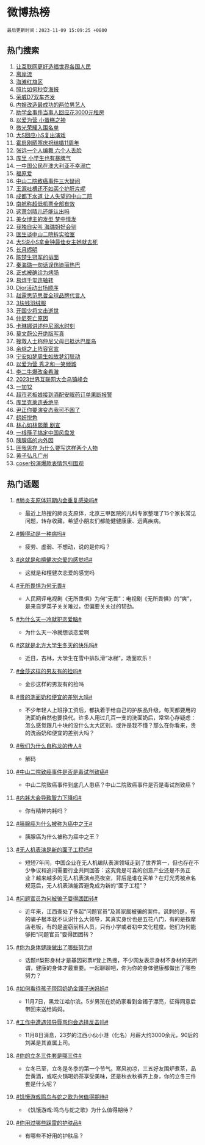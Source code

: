 # 微博热榜

`最后更新时间：2023-11-09 15:09:25 +0800`

## 热门搜索

1. [让互联网更好造福世界各国人民](https://m.weibo.cn/search?containerid=100103type%3D1%26t%3D10%26q%3D%23%E8%AE%A9%E4%BA%92%E8%81%94%E7%BD%91%E6%9B%B4%E5%A5%BD%E9%80%A0%E7%A6%8F%E4%B8%96%E7%95%8C%E5%90%84%E5%9B%BD%E4%BA%BA%E6%B0%91%23&stream_entry_id=51&isnewpage=1&extparam=seat%3D1%26q%3D%2523%25E8%25AE%25A9%25E4%25BA%2592%25E8%2581%2594%25E7%25BD%2591%25E6%259B%25B4%25E5%25A5%25BD%25E9%2580%25A0%25E7%25A6%258F%25E4%25B8%2596%25E7%2595%258C%25E5%2590%2584%25E5%259B%25BD%25E4%25BA%25BA%25E6%25B0%2591%2523%26filter_type%3Drealtimehot%26dgr%3D0%26cate%3D10103%26pos%3D0%26c_type%3D51%26stream_entry_id%3D51%26display_time%3D1699513764%26pre_seqid%3D1699513764121030019235)
1. [离岸流](https://m.weibo.cn/search?containerid=100103type%3D1%26t%3D10%26q%3D%E7%A6%BB%E5%B2%B8%E6%B5%81&stream_entry_id=31&isnewpage=1&extparam=seat%3D1%26pos%3D0%26flag%3D2%26dgr%3D0%26realpos%3D1%26stream_entry_id%3D31%26filter_type%3Drealtimehot%26q%3D%25E7%25A6%25BB%25E5%25B2%25B8%25E6%25B5%2581%26band_rank%3D1%26lcate%3D5001%26c_type%3D31%26cate%3D5001%26display_time%3D1699513764%26pre_seqid%3D1699513764121030019235)
1. [海滩红旗区](https://m.weibo.cn/search?containerid=100103type%3D1%26t%3D10%26q%3D%E6%B5%B7%E6%BB%A9%E7%BA%A2%E6%97%97%E5%8C%BA&stream_entry_id=31&isnewpage=1&extparam=seat%3D1%26pos%3D1%26flag%3D0%26dgr%3D0%26realpos%3D2%26stream_entry_id%3D31%26filter_type%3Drealtimehot%26q%3D%25E6%25B5%25B7%25E6%25BB%25A9%25E7%25BA%25A2%25E6%2597%2597%25E5%258C%25BA%26band_rank%3D2%26lcate%3D5001%26c_type%3D31%26cate%3D5001%26display_time%3D1699513764%26pre_seqid%3D1699513764121030019235)
1. [照片如何秒变海报](https://m.weibo.cn/search?containerid=100103type%3D1%26t%3D10%26q%3D%23%E7%85%A7%E7%89%87%E5%A6%82%E4%BD%95%E7%A7%92%E5%8F%98%E6%B5%B7%E6%8A%A5%23&stream_entry_id=31&isnewpage=1&extparam=seat%3D1%26pos%3D2%26flag%3D1%26dgr%3D0%26realpos%3D3%26stream_entry_id%3D31%26filter_type%3Drealtimehot%26q%3D%2523%25E7%2585%25A7%25E7%2589%2587%25E5%25A6%2582%25E4%25BD%2595%25E7%25A7%2592%25E5%258F%2598%25E6%25B5%25B7%25E6%258A%25A5%2523%26band_rank%3D3%26lcate%3D5001%26c_type%3D31%26cate%3D5001%26display_time%3D1699513764%26pre_seqid%3D1699513764121030019235)
1. [荣威D7双车齐发](https://m.weibo.cn/search?containerid=100103type%3D1%26t%3D10%26q%3D%23%E8%8D%A3%E5%A8%81D7%E5%8F%8C%E8%BD%A6%E9%BD%90%E5%8F%91%23&stream_entry_id=31&isnewpage=1&extparam=seat%3D1%26pos%3D3%26dgr%3D0%26adid%3D210762%26is_ad_pos%3D1%26stream_entry_id%3D31%26topic_ad%3D1%26filter_type%3Drealtimehot%26q%3D%2523%25E8%258D%25A3%25E5%25A8%2581D7%25E5%258F%258C%25E8%25BD%25A6%25E9%25BD%2590%25E5%258F%2591%2523%26band_rank%3D4%26lcate%3D5001%26c_type%3D31%26cate%3D5001%26display_time%3D1699513764%26pre_seqid%3D1699513764121030019235)
1. [内娱改造最成功的两位男艺人](https://m.weibo.cn/search?containerid=100103type%3D1%26t%3D10%26q%3D%E5%86%85%E5%A8%B1%E6%94%B9%E9%80%A0%E6%9C%80%E6%88%90%E5%8A%9F%E7%9A%84%E4%B8%A4%E4%BD%8D%E7%94%B7%E8%89%BA%E4%BA%BA&stream_entry_id=31&isnewpage=1&extparam=seat%3D1%26pos%3D4%26flag%3D2%26dgr%3D0%26realpos%3D4%26stream_entry_id%3D31%26filter_type%3Drealtimehot%26q%3D%25E5%2586%2585%25E5%25A8%25B1%25E6%2594%25B9%25E9%2580%25A0%25E6%259C%2580%25E6%2588%2590%25E5%258A%259F%25E7%259A%2584%25E4%25B8%25A4%25E4%25BD%258D%25E7%2594%25B7%25E8%2589%25BA%25E4%25BA%25BA%26band_rank%3D4%26lcate%3D5001%26c_type%3D31%26cate%3D5001%26display_time%3D1699513764%26pre_seqid%3D1699513764121030019235)
1. [助学金事件当事人回应花3000元租房](https://m.weibo.cn/search?containerid=100103type%3D1%26t%3D10%26q%3D%23%E5%8A%A9%E5%AD%A6%E9%87%91%E4%BA%8B%E4%BB%B6%E5%BD%93%E4%BA%8B%E4%BA%BA%E5%9B%9E%E5%BA%94%E8%8A%B13000%E5%85%83%E7%A7%9F%E6%88%BF%23&stream_entry_id=31&isnewpage=1&extparam=seat%3D1%26pos%3D5%26flag%3D1%26dgr%3D0%26realpos%3D5%26stream_entry_id%3D31%26filter_type%3Drealtimehot%26q%3D%2523%25E5%258A%25A9%25E5%25AD%25A6%25E9%2587%2591%25E4%25BA%258B%25E4%25BB%25B6%25E5%25BD%2593%25E4%25BA%258B%25E4%25BA%25BA%25E5%259B%259E%25E5%25BA%2594%25E8%258A%25B13000%25E5%2585%2583%25E7%25A7%259F%25E6%2588%25BF%2523%26band_rank%3D5%26lcate%3D5001%26c_type%3D31%26cate%3D5001%26display_time%3D1699513764%26pre_seqid%3D1699513764121030019235)
1. [以爱为营 小蛋糕之神](https://m.weibo.cn/search?containerid=100103type%3D1%26t%3D10%26q%3D%E4%BB%A5%E7%88%B1%E4%B8%BA%E8%90%A5+%E5%B0%8F%E8%9B%8B%E7%B3%95%E4%B9%8B%E7%A5%9E&stream_entry_id=31&isnewpage=1&extparam=seat%3D1%26pos%3D6%26flag%3D1%26dgr%3D0%26realpos%3D6%26stream_entry_id%3D31%26filter_type%3Drealtimehot%26q%3D%25E4%25BB%25A5%25E7%2588%25B1%25E4%25B8%25BA%25E8%2590%25A5%2520%25E5%25B0%258F%25E8%259B%258B%25E7%25B3%2595%25E4%25B9%258B%25E7%25A5%259E%26band_rank%3D6%26lcate%3D5001%26c_type%3D31%26cate%3D5001%26display_time%3D1699513764%26pre_seqid%3D1699513764121030019235)
1. [微光荣耀入围名单](https://m.weibo.cn/search?containerid=100103type%3D1%26t%3D10%26q%3D%23%E5%BE%AE%E5%85%89%E8%8D%A3%E8%80%80%E5%85%A5%E5%9B%B4%E5%90%8D%E5%8D%95%23&stream_entry_id=31&isnewpage=1&extparam=seat%3D1%26pos%3D7%26dgr%3D0%26adid%3D210996%26is_ad_pos%3D1%26stream_entry_id%3D31%26filter_type%3Drealtimehot%26q%3D%2523%25E5%25BE%25AE%25E5%2585%2589%25E8%258D%25A3%25E8%2580%2580%25E5%2585%25A5%25E5%259B%25B4%25E5%2590%258D%25E5%258D%2595%2523%26band_rank%3D7%26lcate%3D5001%26c_type%3D31%26cate%3D5001%26display_time%3D1699513764%26pre_seqid%3D1699513764121030019235)
1. [大S回应小S复出演戏](https://m.weibo.cn/search?containerid=100103type%3D1%26t%3D10%26q%3D%23%E5%A4%A7S%E5%9B%9E%E5%BA%94%E5%B0%8FS%E5%A4%8D%E5%87%BA%E6%BC%94%E6%88%8F%23&stream_entry_id=31&isnewpage=1&extparam=seat%3D1%26pos%3D8%26flag%3D2%26dgr%3D0%26realpos%3D7%26stream_entry_id%3D31%26filter_type%3Drealtimehot%26q%3D%2523%25E5%25A4%25A7S%25E5%259B%259E%25E5%25BA%2594%25E5%25B0%258FS%25E5%25A4%258D%25E5%2587%25BA%25E6%25BC%2594%25E6%2588%258F%2523%26band_rank%3D7%26lcate%3D5001%26c_type%3D31%26cate%3D5001%26display_time%3D1699513764%26pre_seqid%3D1699513764121030019235)
1. [霍启刚晒照庆祝结婚11周年](https://m.weibo.cn/search?containerid=100103type%3D1%26t%3D10%26q%3D%E9%9C%8D%E5%90%AF%E5%88%9A%E6%99%92%E7%85%A7%E5%BA%86%E7%A5%9D%E7%BB%93%E5%A9%9A11%E5%91%A8%E5%B9%B4&stream_entry_id=31&isnewpage=1&extparam=seat%3D1%26pos%3D9%26flag%3D2%26dgr%3D0%26realpos%3D8%26stream_entry_id%3D31%26filter_type%3Drealtimehot%26q%3D%25E9%259C%258D%25E5%2590%25AF%25E5%2588%259A%25E6%2599%2592%25E7%2585%25A7%25E5%25BA%2586%25E7%25A5%259D%25E7%25BB%2593%25E5%25A9%259A11%25E5%2591%25A8%25E5%25B9%25B4%26band_rank%3D8%26lcate%3D5001%26c_type%3D31%26cate%3D5001%26display_time%3D1699513764%26pre_seqid%3D1699513764121030019235)
1. [张远一个人编舞 六个人丢脸](https://m.weibo.cn/search?containerid=100103type%3D1%26t%3D10%26q%3D%E5%BC%A0%E8%BF%9C%E4%B8%80%E4%B8%AA%E4%BA%BA%E7%BC%96%E8%88%9E+%E5%85%AD%E4%B8%AA%E4%BA%BA%E4%B8%A2%E8%84%B8&stream_entry_id=31&isnewpage=1&extparam=seat%3D1%26pos%3D10%26flag%3D1%26dgr%3D0%26realpos%3D9%26stream_entry_id%3D31%26filter_type%3Drealtimehot%26q%3D%25E5%25BC%25A0%25E8%25BF%259C%25E4%25B8%2580%25E4%25B8%25AA%25E4%25BA%25BA%25E7%25BC%2596%25E8%2588%259E%2520%25E5%2585%25AD%25E4%25B8%25AA%25E4%25BA%25BA%25E4%25B8%25A2%25E8%2584%25B8%26band_rank%3D9%26lcate%3D5001%26c_type%3D31%26cate%3D5001%26display_time%3D1699513764%26pre_seqid%3D1699513764121030019235)
1. [库里 小学生也有暴脾气](https://m.weibo.cn/search?containerid=100103type%3D1%26t%3D10%26q%3D%E5%BA%93%E9%87%8C+%E5%B0%8F%E5%AD%A6%E7%94%9F%E4%B9%9F%E6%9C%89%E6%9A%B4%E8%84%BE%E6%B0%94&stream_entry_id=31&isnewpage=1&extparam=seat%3D1%26pos%3D11%26flag%3D1%26dgr%3D0%26realpos%3D10%26stream_entry_id%3D31%26filter_type%3Drealtimehot%26q%3D%25E5%25BA%2593%25E9%2587%258C%2520%25E5%25B0%258F%25E5%25AD%25A6%25E7%2594%259F%25E4%25B9%259F%25E6%259C%2589%25E6%259A%25B4%25E8%2584%25BE%25E6%25B0%2594%26band_rank%3D10%26lcate%3D5001%26c_type%3D31%26cate%3D5001%26display_time%3D1699513764%26pre_seqid%3D1699513764121030019235)
1. [一中国公民在澳大利亚不幸溺亡](https://m.weibo.cn/search?containerid=100103type%3D1%26t%3D10%26q%3D%23%E4%B8%80%E4%B8%AD%E5%9B%BD%E5%85%AC%E6%B0%91%E5%9C%A8%E6%BE%B3%E5%A4%A7%E5%88%A9%E4%BA%9A%E4%B8%8D%E5%B9%B8%E6%BA%BA%E4%BA%A1%23&stream_entry_id=31&isnewpage=1&extparam=seat%3D1%26pos%3D12%26flag%3D1%26dgr%3D0%26realpos%3D11%26stream_entry_id%3D31%26filter_type%3Drealtimehot%26q%3D%2523%25E4%25B8%2580%25E4%25B8%25AD%25E5%259B%25BD%25E5%2585%25AC%25E6%25B0%2591%25E5%259C%25A8%25E6%25BE%25B3%25E5%25A4%25A7%25E5%2588%25A9%25E4%25BA%259A%25E4%25B8%258D%25E5%25B9%25B8%25E6%25BA%25BA%25E4%25BA%25A1%2523%26band_rank%3D11%26lcate%3D5001%26c_type%3D31%26cate%3D5001%26display_time%3D1699513764%26pre_seqid%3D1699513764121030019235)
1. [福原爱](https://m.weibo.cn/search?containerid=100103type%3D1%26t%3D10%26q%3D%E7%A6%8F%E5%8E%9F%E7%88%B1&stream_entry_id=31&isnewpage=1&extparam=seat%3D1%26pos%3D13%26flag%3D0%26dgr%3D0%26realpos%3D12%26stream_entry_id%3D31%26filter_type%3Drealtimehot%26q%3D%25E7%25A6%258F%25E5%258E%259F%25E7%2588%25B1%26band_rank%3D12%26lcate%3D5001%26c_type%3D31%26cate%3D5001%26display_time%3D1699513764%26pre_seqid%3D1699513764121030019235)
1. [中山二院致癌事件三大疑问](https://m.weibo.cn/search?containerid=100103type%3D1%26t%3D10%26q%3D%23%E4%B8%AD%E5%B1%B1%E4%BA%8C%E9%99%A2%E8%87%B4%E7%99%8C%E4%BA%8B%E4%BB%B6%E4%B8%89%E5%A4%A7%E7%96%91%E9%97%AE%23&stream_entry_id=31&isnewpage=1&extparam=seat%3D1%26pos%3D14%26flag%3D0%26dgr%3D0%26realpos%3D13%26stream_entry_id%3D31%26filter_type%3Drealtimehot%26q%3D%2523%25E4%25B8%25AD%25E5%25B1%25B1%25E4%25BA%258C%25E9%2599%25A2%25E8%2587%25B4%25E7%2599%258C%25E4%25BA%258B%25E4%25BB%25B6%25E4%25B8%2589%25E5%25A4%25A7%25E7%2596%2591%25E9%2597%25AE%2523%26band_rank%3D13%26lcate%3D5001%26c_type%3D31%26cate%3D5001%26display_time%3D1699513764%26pre_seqid%3D1699513764121030019235)
1. [王源吐槽还不如买个护肝片呢](https://m.weibo.cn/search?containerid=100103type%3D1%26t%3D10%26q%3D%23%E7%8E%8B%E6%BA%90%E5%90%90%E6%A7%BD%E8%BF%98%E4%B8%8D%E5%A6%82%E4%B9%B0%E4%B8%AA%E6%8A%A4%E8%82%9D%E7%89%87%E5%91%A2%23&stream_entry_id=31&isnewpage=1&extparam=seat%3D1%26pos%3D15%26flag%3D0%26dgr%3D0%26realpos%3D14%26stream_entry_id%3D31%26filter_type%3Drealtimehot%26q%3D%2523%25E7%258E%258B%25E6%25BA%2590%25E5%2590%2590%25E6%25A7%25BD%25E8%25BF%2598%25E4%25B8%258D%25E5%25A6%2582%25E4%25B9%25B0%25E4%25B8%25AA%25E6%258A%25A4%25E8%2582%259D%25E7%2589%2587%25E5%2591%25A2%2523%26band_rank%3D14%26lcate%3D5001%26c_type%3D31%26cate%3D5001%26display_time%3D1699513764%26pre_seqid%3D1699513764121030019235)
1. [成都下水道 让人失望的中山二院](https://m.weibo.cn/search?containerid=100103type%3D1%26t%3D10%26q%3D%E6%88%90%E9%83%BD%E4%B8%8B%E6%B0%B4%E9%81%93+%E8%AE%A9%E4%BA%BA%E5%A4%B1%E6%9C%9B%E7%9A%84%E4%B8%AD%E5%B1%B1%E4%BA%8C%E9%99%A2&stream_entry_id=31&isnewpage=1&extparam=seat%3D1%26pos%3D16%26flag%3D1%26dgr%3D0%26realpos%3D15%26stream_entry_id%3D31%26filter_type%3Drealtimehot%26q%3D%25E6%2588%2590%25E9%2583%25BD%25E4%25B8%258B%25E6%25B0%25B4%25E9%2581%2593%2520%25E8%25AE%25A9%25E4%25BA%25BA%25E5%25A4%25B1%25E6%259C%259B%25E7%259A%2584%25E4%25B8%25AD%25E5%25B1%25B1%25E4%25BA%258C%25E9%2599%25A2%26band_rank%3D15%26lcate%3D5001%26c_type%3D31%26cate%3D5001%26display_time%3D1699513764%26pre_seqid%3D1699513764121030019235)
1. [南航称超低机票全部有效](https://m.weibo.cn/search?containerid=100103type%3D1%26t%3D10%26q%3D%23%E5%8D%97%E8%88%AA%E7%A7%B0%E8%B6%85%E4%BD%8E%E6%9C%BA%E7%A5%A8%E5%85%A8%E9%83%A8%E6%9C%89%E6%95%88%23&stream_entry_id=31&isnewpage=1&extparam=seat%3D1%26pos%3D17%26flag%3D0%26dgr%3D0%26realpos%3D16%26stream_entry_id%3D31%26filter_type%3Drealtimehot%26q%3D%2523%25E5%258D%2597%25E8%2588%25AA%25E7%25A7%25B0%25E8%25B6%2585%25E4%25BD%258E%25E6%259C%25BA%25E7%25A5%25A8%25E5%2585%25A8%25E9%2583%25A8%25E6%259C%2589%25E6%2595%2588%2523%26band_rank%3D16%26lcate%3D5001%26c_type%3D31%26cate%3D5001%26display_time%3D1699513764%26pre_seqid%3D1699513764121030019235)
1. [这萧剑晴儿还能认出吗](https://m.weibo.cn/search?containerid=100103type%3D1%26t%3D10%26q%3D%E8%BF%99%E8%90%A7%E5%89%91%E6%99%B4%E5%84%BF%E8%BF%98%E8%83%BD%E8%AE%A4%E5%87%BA%E5%90%97&stream_entry_id=31&isnewpage=1&extparam=seat%3D1%26pos%3D18%26flag%3D2%26dgr%3D0%26realpos%3D17%26stream_entry_id%3D31%26filter_type%3Drealtimehot%26q%3D%25E8%25BF%2599%25E8%2590%25A7%25E5%2589%2591%25E6%2599%25B4%25E5%2584%25BF%25E8%25BF%2598%25E8%2583%25BD%25E8%25AE%25A4%25E5%2587%25BA%25E5%2590%2597%26band_rank%3D17%26lcate%3D5001%26c_type%3D31%26cate%3D5001%26display_time%3D1699513764%26pre_seqid%3D1699513764121030019235)
1. [美女博主的发型 梦中情发](https://m.weibo.cn/search?containerid=100103type%3D1%26t%3D10%26q%3D%E7%BE%8E%E5%A5%B3%E5%8D%9A%E4%B8%BB%E7%9A%84%E5%8F%91%E5%9E%8B+%E6%A2%A6%E4%B8%AD%E6%83%85%E5%8F%91&stream_entry_id=31&isnewpage=1&extparam=seat%3D1%26pos%3D19%26flag%3D1%26dgr%3D0%26realpos%3D18%26stream_entry_id%3D31%26filter_type%3Drealtimehot%26q%3D%25E7%25BE%258E%25E5%25A5%25B3%25E5%258D%259A%25E4%25B8%25BB%25E7%259A%2584%25E5%258F%2591%25E5%259E%258B%2520%25E6%25A2%25A6%25E4%25B8%25AD%25E6%2583%2585%25E5%258F%2591%26band_rank%3D18%26lcate%3D5001%26c_type%3D31%26cate%3D5001%26display_time%3D1699513764%26pre_seqid%3D1699513764121030019235)
1. [我独自尖叫 海璐姐好会驯](https://m.weibo.cn/search?containerid=100103type%3D1%26t%3D10%26q%3D%E6%88%91%E7%8B%AC%E8%87%AA%E5%B0%96%E5%8F%AB+%E6%B5%B7%E7%92%90%E5%A7%90%E5%A5%BD%E4%BC%9A%E9%A9%AF&stream_entry_id=31&isnewpage=1&extparam=seat%3D1%26pos%3D20%26flag%3D1%26dgr%3D0%26realpos%3D19%26stream_entry_id%3D31%26filter_type%3Drealtimehot%26q%3D%25E6%2588%2591%25E7%258B%25AC%25E8%2587%25AA%25E5%25B0%2596%25E5%258F%25AB%2520%25E6%25B5%25B7%25E7%2592%2590%25E5%25A7%2590%25E5%25A5%25BD%25E4%25BC%259A%25E9%25A9%25AF%26band_rank%3D19%26lcate%3D5001%26c_type%3D31%26cate%3D5001%26display_time%3D1699513764%26pre_seqid%3D1699513764121030019235)
1. [医生谈中山二院拆实验室](https://m.weibo.cn/search?containerid=100103type%3D1%26t%3D10%26q%3D%E5%8C%BB%E7%94%9F%E8%B0%88%E4%B8%AD%E5%B1%B1%E4%BA%8C%E9%99%A2%E6%8B%86%E5%AE%9E%E9%AA%8C%E5%AE%A4&stream_entry_id=31&isnewpage=1&extparam=seat%3D1%26pos%3D21%26flag%3D0%26dgr%3D0%26realpos%3D20%26stream_entry_id%3D31%26filter_type%3Drealtimehot%26q%3D%25E5%258C%25BB%25E7%2594%259F%25E8%25B0%2588%25E4%25B8%25AD%25E5%25B1%25B1%25E4%25BA%258C%25E9%2599%25A2%25E6%258B%2586%25E5%25AE%259E%25E9%25AA%258C%25E5%25AE%25A4%26band_rank%3D20%26lcate%3D5001%26c_type%3D31%26cate%3D5001%26display_time%3D1699513764%26pre_seqid%3D1699513764121030019235)
1. [大S说小S拿金钟最佳女主她就去死](https://m.weibo.cn/search?containerid=100103type%3D1%26t%3D10%26q%3D%23%E5%A4%A7S%E8%AF%B4%E5%B0%8FS%E6%8B%BF%E9%87%91%E9%92%9F%E6%9C%80%E4%BD%B3%E5%A5%B3%E4%B8%BB%E5%A5%B9%E5%B0%B1%E5%8E%BB%E6%AD%BB%23&stream_entry_id=31&isnewpage=1&extparam=seat%3D1%26pos%3D22%26flag%3D0%26dgr%3D0%26realpos%3D21%26stream_entry_id%3D31%26filter_type%3Drealtimehot%26q%3D%2523%25E5%25A4%25A7S%25E8%25AF%25B4%25E5%25B0%258FS%25E6%258B%25BF%25E9%2587%2591%25E9%2592%259F%25E6%259C%2580%25E4%25BD%25B3%25E5%25A5%25B3%25E4%25B8%25BB%25E5%25A5%25B9%25E5%25B0%25B1%25E5%258E%25BB%25E6%25AD%25BB%2523%26band_rank%3D21%26lcate%3D5001%26c_type%3D31%26cate%3D5001%26display_time%3D1699513764%26pre_seqid%3D1699513764121030019235)
1. [长月烬明](https://m.weibo.cn/search?containerid=100103type%3D1%26t%3D10%26q%3D%E9%95%BF%E6%9C%88%E7%83%AC%E6%98%8E&stream_entry_id=31&isnewpage=1&extparam=seat%3D1%26pos%3D23%26flag%3D0%26dgr%3D0%26realpos%3D22%26stream_entry_id%3D31%26filter_type%3Drealtimehot%26q%3D%25E9%2595%25BF%25E6%259C%2588%25E7%2583%25AC%25E6%2598%258E%26band_rank%3D22%26lcate%3D5001%26c_type%3D31%26cate%3D5001%26display_time%3D1699513764%26pre_seqid%3D1699513764121030019235)
1. [陈楚生冠军的排面](https://m.weibo.cn/search?containerid=100103type%3D1%26t%3D10%26q%3D%23%E9%99%88%E6%A5%9A%E7%94%9F%E5%86%A0%E5%86%9B%E7%9A%84%E6%8E%92%E9%9D%A2%23&stream_entry_id=31&isnewpage=1&extparam=seat%3D1%26pos%3D24%26flag%3D1%26dgr%3D0%26realpos%3D23%26stream_entry_id%3D31%26filter_type%3Drealtimehot%26q%3D%2523%25E9%2599%2588%25E6%25A5%259A%25E7%2594%259F%25E5%2586%25A0%25E5%2586%259B%25E7%259A%2584%25E6%258E%2592%25E9%259D%25A2%2523%26band_rank%3D23%26lcate%3D5001%26c_type%3D31%26cate%3D5001%26display_time%3D1699513764%26pre_seqid%3D1699513764121030019235)
1. [秦海璐一句话误伤迪丽热巴](https://m.weibo.cn/search?containerid=100103type%3D1%26t%3D10%26q%3D%23%E7%A7%A6%E6%B5%B7%E7%92%90%E4%B8%80%E5%8F%A5%E8%AF%9D%E8%AF%AF%E4%BC%A4%E8%BF%AA%E4%B8%BD%E7%83%AD%E5%B7%B4%23&stream_entry_id=31&isnewpage=1&extparam=seat%3D1%26pos%3D25%26flag%3D0%26dgr%3D0%26realpos%3D24%26stream_entry_id%3D31%26filter_type%3Drealtimehot%26q%3D%2523%25E7%25A7%25A6%25E6%25B5%25B7%25E7%2592%2590%25E4%25B8%2580%25E5%258F%25A5%25E8%25AF%259D%25E8%25AF%25AF%25E4%25BC%25A4%25E8%25BF%25AA%25E4%25B8%25BD%25E7%2583%25AD%25E5%25B7%25B4%2523%26band_rank%3D24%26lcate%3D5001%26c_type%3D31%26cate%3D5001%26display_time%3D1699513764%26pre_seqid%3D1699513764121030019235)
1. [正式被确诊为烤肠](https://m.weibo.cn/search?containerid=100103type%3D1%26t%3D10%26q%3D%E6%AD%A3%E5%BC%8F%E8%A2%AB%E7%A1%AE%E8%AF%8A%E4%B8%BA%E7%83%A4%E8%82%A0&stream_entry_id=31&isnewpage=1&extparam=seat%3D1%26pos%3D26%26flag%3D1%26dgr%3D0%26realpos%3D25%26stream_entry_id%3D31%26filter_type%3Drealtimehot%26q%3D%25E6%25AD%25A3%25E5%25BC%258F%25E8%25A2%25AB%25E7%25A1%25AE%25E8%25AF%258A%25E4%25B8%25BA%25E7%2583%25A4%25E8%2582%25A0%26band_rank%3D25%26lcate%3D5001%26c_type%3D31%26cate%3D5001%26display_time%3D1699513764%26pre_seqid%3D1699513764121030019235)
1. [易烊千玺连轴转](https://m.weibo.cn/search?containerid=100103type%3D1%26t%3D10%26q%3D%23%E6%98%93%E7%83%8A%E5%8D%83%E7%8E%BA%E8%BF%9E%E8%BD%B4%E8%BD%AC%23&stream_entry_id=31&isnewpage=1&extparam=seat%3D1%26pos%3D27%26flag%3D1%26dgr%3D0%26realpos%3D26%26stream_entry_id%3D31%26filter_type%3Drealtimehot%26q%3D%2523%25E6%2598%2593%25E7%2583%258A%25E5%258D%2583%25E7%258E%25BA%25E8%25BF%259E%25E8%25BD%25B4%25E8%25BD%25AC%2523%26band_rank%3D26%26lcate%3D5001%26c_type%3D31%26cate%3D5001%26display_time%3D1699513764%26pre_seqid%3D1699513764121030019235)
1. [Dior活动出场顺序](https://m.weibo.cn/search?containerid=100103type%3D1%26t%3D10%26q%3D%23Dior%E6%B4%BB%E5%8A%A8%E5%87%BA%E5%9C%BA%E9%A1%BA%E5%BA%8F%23&stream_entry_id=31&isnewpage=1&extparam=seat%3D1%26pos%3D28%26flag%3D1%26dgr%3D0%26realpos%3D27%26stream_entry_id%3D31%26filter_type%3Drealtimehot%26q%3D%2523Dior%25E6%25B4%25BB%25E5%258A%25A8%25E5%2587%25BA%25E5%259C%25BA%25E9%25A1%25BA%25E5%25BA%258F%2523%26band_rank%3D27%26lcate%3D5001%26c_type%3D31%26cate%3D5001%26display_time%3D1699513764%26pre_seqid%3D1699513764121030019235)
1. [赵露思范思哲全球品牌代言人](https://m.weibo.cn/search?containerid=100103type%3D1%26t%3D10%26q%3D%23%E8%B5%B5%E9%9C%B2%E6%80%9D%E8%8C%83%E6%80%9D%E5%93%B2%E5%85%A8%E7%90%83%E5%93%81%E7%89%8C%E4%BB%A3%E8%A8%80%E4%BA%BA%23&stream_entry_id=31&isnewpage=1&extparam=seat%3D1%26pos%3D29%26flag%3D0%26dgr%3D0%26realpos%3D28%26stream_entry_id%3D31%26filter_type%3Drealtimehot%26q%3D%2523%25E8%25B5%25B5%25E9%259C%25B2%25E6%2580%259D%25E8%258C%2583%25E6%2580%259D%25E5%2593%25B2%25E5%2585%25A8%25E7%2590%2583%25E5%2593%2581%25E7%2589%258C%25E4%25BB%25A3%25E8%25A8%2580%25E4%25BA%25BA%2523%26band_rank%3D28%26lcate%3D5001%26c_type%3D31%26cate%3D5001%26display_time%3D1699513764%26pre_seqid%3D1699513764121030019235)
1. [3块钱羽绒服](https://m.weibo.cn/search?containerid=100103type%3D1%26t%3D10%26q%3D%233%E5%9D%97%E9%92%B1%E7%BE%BD%E7%BB%92%E6%9C%8D%23&stream_entry_id=31&isnewpage=1&extparam=seat%3D1%26pos%3D30%26flag%3D1%26dgr%3D0%26realpos%3D29%26stream_entry_id%3D31%26filter_type%3Drealtimehot%26q%3D%25233%25E5%259D%2597%25E9%2592%25B1%25E7%25BE%25BD%25E7%25BB%2592%25E6%259C%258D%2523%26band_rank%3D29%26lcate%3D5001%26c_type%3D31%26cate%3D5001%26display_time%3D1699513764%26pre_seqid%3D1699513764121030019235)
1. [开国少将文击逝世](https://m.weibo.cn/search?containerid=100103type%3D1%26t%3D10%26q%3D%23%E5%BC%80%E5%9B%BD%E5%B0%91%E5%B0%86%E6%96%87%E5%87%BB%E9%80%9D%E4%B8%96%23&stream_entry_id=31&isnewpage=1&extparam=seat%3D1%26pos%3D31%26flag%3D0%26dgr%3D0%26realpos%3D30%26stream_entry_id%3D31%26filter_type%3Drealtimehot%26q%3D%2523%25E5%25BC%2580%25E5%259B%25BD%25E5%25B0%2591%25E5%25B0%2586%25E6%2596%2587%25E5%2587%25BB%25E9%2580%259D%25E4%25B8%2596%2523%26band_rank%3D30%26lcate%3D5001%26c_type%3D31%26cate%3D5001%26display_time%3D1699513764%26pre_seqid%3D1699513764121030019235)
1. [仲尼死亡原因](https://m.weibo.cn/search?containerid=100103type%3D1%26t%3D10%26q%3D%23%E4%BB%B2%E5%B0%BC%E6%AD%BB%E4%BA%A1%E5%8E%9F%E5%9B%A0%23&stream_entry_id=31&isnewpage=1&extparam=seat%3D1%26pos%3D32%26flag%3D1%26dgr%3D0%26realpos%3D31%26stream_entry_id%3D31%26filter_type%3Drealtimehot%26q%3D%2523%25E4%25BB%25B2%25E5%25B0%25BC%25E6%25AD%25BB%25E4%25BA%25A1%25E5%258E%259F%25E5%259B%25A0%2523%26band_rank%3D31%26lcate%3D5001%26c_type%3D31%26cate%3D5001%26display_time%3D1699513764%26pre_seqid%3D1699513764121030019235)
1. [卡琳娜讲述仲尼溺水时刻](https://m.weibo.cn/search?containerid=100103type%3D1%26t%3D10%26q%3D%23%E5%8D%A1%E7%90%B3%E5%A8%9C%E8%AE%B2%E8%BF%B0%E4%BB%B2%E5%B0%BC%E6%BA%BA%E6%B0%B4%E6%97%B6%E5%88%BB%23&stream_entry_id=31&isnewpage=1&extparam=seat%3D1%26pos%3D33%26flag%3D0%26dgr%3D0%26realpos%3D32%26stream_entry_id%3D31%26filter_type%3Drealtimehot%26q%3D%2523%25E5%258D%25A1%25E7%2590%25B3%25E5%25A8%259C%25E8%25AE%25B2%25E8%25BF%25B0%25E4%25BB%25B2%25E5%25B0%25BC%25E6%25BA%25BA%25E6%25B0%25B4%25E6%2597%25B6%25E5%2588%25BB%2523%26band_rank%3D32%26lcate%3D5001%26c_type%3D31%26cate%3D5001%26display_time%3D1699513764%26pre_seqid%3D1699513764121030019235)
1. [莫文蔚公开绝版写真](https://m.weibo.cn/search?containerid=100103type%3D1%26t%3D10%26q%3D%E8%8E%AB%E6%96%87%E8%94%9A%E5%85%AC%E5%BC%80%E7%BB%9D%E7%89%88%E5%86%99%E7%9C%9F&stream_entry_id=31&isnewpage=1&extparam=seat%3D1%26pos%3D34%26flag%3D1%26dgr%3D0%26realpos%3D33%26stream_entry_id%3D31%26filter_type%3Drealtimehot%26q%3D%25E8%258E%25AB%25E6%2596%2587%25E8%2594%259A%25E5%2585%25AC%25E5%25BC%2580%25E7%25BB%259D%25E7%2589%2588%25E5%2586%2599%25E7%259C%259F%26band_rank%3D33%26lcate%3D5001%26c_type%3D31%26cate%3D5001%26display_time%3D1699513764%26pre_seqid%3D1699513764121030019235)
1. [搜救人士称仲尼父母已抵达巴厘岛](https://m.weibo.cn/search?containerid=100103type%3D1%26t%3D10%26q%3D%23%E6%90%9C%E6%95%91%E4%BA%BA%E5%A3%AB%E7%A7%B0%E4%BB%B2%E5%B0%BC%E7%88%B6%E6%AF%8D%E5%B7%B2%E6%8A%B5%E8%BE%BE%E5%B7%B4%E5%8E%98%E5%B2%9B%23&stream_entry_id=31&isnewpage=1&extparam=seat%3D1%26pos%3D35%26flag%3D0%26dgr%3D0%26realpos%3D34%26stream_entry_id%3D31%26filter_type%3Drealtimehot%26q%3D%2523%25E6%2590%259C%25E6%2595%2591%25E4%25BA%25BA%25E5%25A3%25AB%25E7%25A7%25B0%25E4%25BB%25B2%25E5%25B0%25BC%25E7%2588%25B6%25E6%25AF%258D%25E5%25B7%25B2%25E6%258A%25B5%25E8%25BE%25BE%25E5%25B7%25B4%25E5%258E%2598%25E5%25B2%259B%2523%26band_rank%3D34%26lcate%3D5001%26c_type%3D31%26cate%3D5001%26display_time%3D1699513764%26pre_seqid%3D1699513764121030019235)
1. [余烬之上阵容官宣](https://m.weibo.cn/search?containerid=100103type%3D1%26t%3D10%26q%3D%23%E4%BD%99%E7%83%AC%E4%B9%8B%E4%B8%8A%E9%98%B5%E5%AE%B9%E5%AE%98%E5%AE%A3%23&stream_entry_id=31&isnewpage=1&extparam=seat%3D1%26pos%3D36%26flag%3D1%26dgr%3D0%26realpos%3D35%26stream_entry_id%3D31%26filter_type%3Drealtimehot%26q%3D%2523%25E4%25BD%2599%25E7%2583%25AC%25E4%25B9%258B%25E4%25B8%258A%25E9%2598%25B5%25E5%25AE%25B9%25E5%25AE%2598%25E5%25AE%25A3%2523%26band_rank%3D35%26lcate%3D5001%26c_type%3D31%26cate%3D5001%26display_time%3D1699513764%26pre_seqid%3D1699513764121030019235)
1. [宁安如梦周生如故梦幻联动](https://m.weibo.cn/search?containerid=100103type%3D1%26t%3D10%26q%3D%E5%AE%81%E5%AE%89%E5%A6%82%E6%A2%A6%E5%91%A8%E7%94%9F%E5%A6%82%E6%95%85%E6%A2%A6%E5%B9%BB%E8%81%94%E5%8A%A8&stream_entry_id=31&isnewpage=1&extparam=seat%3D1%26pos%3D37%26flag%3D0%26dgr%3D0%26realpos%3D36%26stream_entry_id%3D31%26filter_type%3Drealtimehot%26q%3D%25E5%25AE%2581%25E5%25AE%2589%25E5%25A6%2582%25E6%25A2%25A6%25E5%2591%25A8%25E7%2594%259F%25E5%25A6%2582%25E6%2595%2585%25E6%25A2%25A6%25E5%25B9%25BB%25E8%2581%2594%25E5%258A%25A8%26band_rank%3D36%26lcate%3D5001%26c_type%3D31%26cate%3D5001%26display_time%3D1699513764%26pre_seqid%3D1699513764121030019235)
1. [以爱为营 秀才和一笑倾城](https://m.weibo.cn/search?containerid=100103type%3D1%26t%3D10%26q%3D%E4%BB%A5%E7%88%B1%E4%B8%BA%E8%90%A5+%E7%A7%80%E6%89%8D%E5%92%8C%E4%B8%80%E7%AC%91%E5%80%BE%E5%9F%8E&stream_entry_id=31&isnewpage=1&extparam=seat%3D1%26pos%3D38%26flag%3D0%26dgr%3D0%26realpos%3D37%26stream_entry_id%3D31%26filter_type%3Drealtimehot%26q%3D%25E4%25BB%25A5%25E7%2588%25B1%25E4%25B8%25BA%25E8%2590%25A5%2520%25E7%25A7%2580%25E6%2589%258D%25E5%2592%258C%25E4%25B8%2580%25E7%25AC%2591%25E5%2580%25BE%25E5%259F%258E%26band_rank%3D37%26lcate%3D5001%26c_type%3D31%26cate%3D5001%26display_time%3D1699513764%26pre_seqid%3D1699513764121030019235)
1. [李二牛爆改金希澈](https://m.weibo.cn/search?containerid=100103type%3D1%26t%3D10%26q%3D%23%E6%9D%8E%E4%BA%8C%E7%89%9B%E7%88%86%E6%94%B9%E9%87%91%E5%B8%8C%E6%BE%88%23&stream_entry_id=31&isnewpage=1&extparam=seat%3D1%26pos%3D39%26flag%3D1%26dgr%3D0%26realpos%3D38%26stream_entry_id%3D31%26filter_type%3Drealtimehot%26q%3D%2523%25E6%259D%258E%25E4%25BA%258C%25E7%2589%259B%25E7%2588%2586%25E6%2594%25B9%25E9%2587%2591%25E5%25B8%258C%25E6%25BE%2588%2523%26band_rank%3D38%26lcate%3D5001%26c_type%3D31%26cate%3D5001%26display_time%3D1699513764%26pre_seqid%3D1699513764121030019235)
1. [2023世界互联网大会乌镇峰会](https://m.weibo.cn/search?containerid=100103type%3D1%26t%3D10%26q%3D%232023%E4%B8%96%E7%95%8C%E4%BA%92%E8%81%94%E7%BD%91%E5%A4%A7%E4%BC%9A%E4%B9%8C%E9%95%87%E5%B3%B0%E4%BC%9A%23&stream_entry_id=31&isnewpage=1&extparam=seat%3D1%26pos%3D40%26flag%3D0%26dgr%3D0%26realpos%3D39%26stream_entry_id%3D31%26filter_type%3Drealtimehot%26q%3D%25232023%25E4%25B8%2596%25E7%2595%258C%25E4%25BA%2592%25E8%2581%2594%25E7%25BD%2591%25E5%25A4%25A7%25E4%25BC%259A%25E4%25B9%258C%25E9%2595%2587%25E5%25B3%25B0%25E4%25BC%259A%2523%26band_rank%3D39%26lcate%3D5001%26c_type%3D31%26cate%3D5001%26display_time%3D1699513764%26pre_seqid%3D1699513764121030019235)
1. [一加12](https://m.weibo.cn/search?containerid=100103type%3D1%26t%3D10%26q%3D%E4%B8%80%E5%8A%A012&stream_entry_id=31&isnewpage=1&extparam=seat%3D1%26pos%3D41%26flag%3D1%26dgr%3D0%26realpos%3D40%26stream_entry_id%3D31%26filter_type%3Drealtimehot%26q%3D%25E4%25B8%2580%25E5%258A%25A012%26band_rank%3D40%26lcate%3D5001%26c_type%3D31%26cate%3D5001%26display_time%3D1699513764%26pre_seqid%3D1699513764121030019235)
1. [超市老板娘接到酒配安眠药订单果断报警](https://m.weibo.cn/search?containerid=100103type%3D1%26t%3D10%26q%3D%23%E8%B6%85%E5%B8%82%E8%80%81%E6%9D%BF%E5%A8%98%E6%8E%A5%E5%88%B0%E9%85%92%E9%85%8D%E5%AE%89%E7%9C%A0%E8%8D%AF%E8%AE%A2%E5%8D%95%E6%9E%9C%E6%96%AD%E6%8A%A5%E8%AD%A6%23&stream_entry_id=31&isnewpage=1&extparam=seat%3D1%26pos%3D42%26flag%3D32768%26dgr%3D0%26realpos%3D41%26stream_entry_id%3D31%26filter_type%3Drealtimehot%26q%3D%2523%25E8%25B6%2585%25E5%25B8%2582%25E8%2580%2581%25E6%259D%25BF%25E5%25A8%2598%25E6%258E%25A5%25E5%2588%25B0%25E9%2585%2592%25E9%2585%258D%25E5%25AE%2589%25E7%259C%25A0%25E8%258D%25AF%25E8%25AE%25A2%25E5%258D%2595%25E6%259E%259C%25E6%2596%25AD%25E6%258A%25A5%25E8%25AD%25A6%2523%26band_rank%3D41%26lcate%3D5001%26c_type%3D31%26cate%3D5001%26display_time%3D1699513764%26pre_seqid%3D1699513764121030019235)
1. [库里克莱连丢绝平](https://m.weibo.cn/search?containerid=100103type%3D1%26t%3D10%26q%3D%23%E5%BA%93%E9%87%8C%E5%85%8B%E8%8E%B1%E8%BF%9E%E4%B8%A2%E7%BB%9D%E5%B9%B3%23&stream_entry_id=31&isnewpage=1&extparam=seat%3D1%26pos%3D43%26flag%3D1%26dgr%3D0%26realpos%3D42%26stream_entry_id%3D31%26filter_type%3Drealtimehot%26q%3D%2523%25E5%25BA%2593%25E9%2587%258C%25E5%2585%258B%25E8%258E%25B1%25E8%25BF%259E%25E4%25B8%25A2%25E7%25BB%259D%25E5%25B9%25B3%2523%26band_rank%3D42%26lcate%3D5001%26c_type%3D31%26cate%3D5001%26display_time%3D1699513764%26pre_seqid%3D1699513764121030019235)
1. [尹正你要演变态我可不困了](https://m.weibo.cn/search?containerid=100103type%3D1%26t%3D10%26q%3D%E5%B0%B9%E6%AD%A3%E4%BD%A0%E8%A6%81%E6%BC%94%E5%8F%98%E6%80%81%E6%88%91%E5%8F%AF%E4%B8%8D%E5%9B%B0%E4%BA%86&stream_entry_id=31&isnewpage=1&extparam=seat%3D1%26pos%3D44%26flag%3D1%26dgr%3D0%26realpos%3D43%26stream_entry_id%3D31%26filter_type%3Drealtimehot%26q%3D%25E5%25B0%25B9%25E6%25AD%25A3%25E4%25BD%25A0%25E8%25A6%2581%25E6%25BC%2594%25E5%258F%2598%25E6%2580%2581%25E6%2588%2591%25E5%258F%25AF%25E4%25B8%258D%25E5%259B%25B0%25E4%25BA%2586%26band_rank%3D43%26lcate%3D5001%26c_type%3D31%26cate%3D5001%26display_time%3D1699513764%26pre_seqid%3D1699513764121030019235)
1. [鹤妍悦色](https://m.weibo.cn/search?containerid=100103type%3D1%26t%3D10%26q%3D%E9%B9%A4%E5%A6%8D%E6%82%A6%E8%89%B2&stream_entry_id=31&isnewpage=1&extparam=seat%3D1%26pos%3D45%26flag%3D1%26dgr%3D0%26realpos%3D44%26stream_entry_id%3D31%26filter_type%3Drealtimehot%26q%3D%25E9%25B9%25A4%25E5%25A6%258D%25E6%2582%25A6%25E8%2589%25B2%26band_rank%3D44%26lcate%3D5001%26c_type%3D31%26cate%3D5001%26display_time%3D1699513764%26pre_seqid%3D1699513764121030019235)
1. [林心如林熙蕾 剧宣](https://m.weibo.cn/search?containerid=100103type%3D1%26t%3D10%26q%3D%E6%9E%97%E5%BF%83%E5%A6%82%E6%9E%97%E7%86%99%E8%95%BE+%E5%89%A7%E5%AE%A3&stream_entry_id=31&isnewpage=1&extparam=seat%3D1%26pos%3D46%26flag%3D1%26dgr%3D0%26realpos%3D45%26stream_entry_id%3D31%26filter_type%3Drealtimehot%26q%3D%25E6%259E%2597%25E5%25BF%2583%25E5%25A6%2582%25E6%259E%2597%25E7%2586%2599%25E8%2595%25BE%2520%25E5%2589%25A7%25E5%25AE%25A3%26band_rank%3D45%26lcate%3D5001%26c_type%3D31%26cate%3D5001%26display_time%3D1699513764%26pre_seqid%3D1699513764121030019235)
1. [一根筷子搞定中国风盘发](https://m.weibo.cn/search?containerid=100103type%3D1%26t%3D10%26q%3D%E4%B8%80%E6%A0%B9%E7%AD%B7%E5%AD%90%E6%90%9E%E5%AE%9A%E4%B8%AD%E5%9B%BD%E9%A3%8E%E7%9B%98%E5%8F%91&stream_entry_id=31&isnewpage=1&extparam=seat%3D1%26pos%3D47%26flag%3D1%26dgr%3D0%26realpos%3D46%26stream_entry_id%3D31%26filter_type%3Drealtimehot%26q%3D%25E4%25B8%2580%25E6%25A0%25B9%25E7%25AD%25B7%25E5%25AD%2590%25E6%2590%259E%25E5%25AE%259A%25E4%25B8%25AD%25E5%259B%25BD%25E9%25A3%258E%25E7%259B%2598%25E5%258F%2591%26band_rank%3D46%26lcate%3D5001%26c_type%3D31%26cate%3D5001%26display_time%3D1699513764%26pre_seqid%3D1699513764121030019235)
1. [胰腺癌的内外因](https://m.weibo.cn/search?containerid=100103type%3D1%26t%3D10%26q%3D%E8%83%B0%E8%85%BA%E7%99%8C%E7%9A%84%E5%86%85%E5%A4%96%E5%9B%A0&stream_entry_id=31&isnewpage=1&extparam=seat%3D1%26pos%3D48%26flag%3D1%26dgr%3D0%26realpos%3D47%26stream_entry_id%3D31%26filter_type%3Drealtimehot%26q%3D%25E8%2583%25B0%25E8%2585%25BA%25E7%2599%258C%25E7%259A%2584%25E5%2586%2585%25E5%25A4%2596%25E5%259B%25A0%26band_rank%3D47%26lcate%3D5001%26c_type%3D31%26cate%3D5001%26display_time%3D1699513764%26pre_seqid%3D1699513764121030019235)
1. [匪我思存 为什么要写这样两个人物](https://m.weibo.cn/search?containerid=100103type%3D1%26t%3D10%26q%3D%E5%8C%AA%E6%88%91%E6%80%9D%E5%AD%98+%E4%B8%BA%E4%BB%80%E4%B9%88%E8%A6%81%E5%86%99%E8%BF%99%E6%A0%B7%E4%B8%A4%E4%B8%AA%E4%BA%BA%E7%89%A9&stream_entry_id=31&isnewpage=1&extparam=seat%3D1%26pos%3D49%26flag%3D0%26dgr%3D0%26realpos%3D48%26stream_entry_id%3D31%26filter_type%3Drealtimehot%26q%3D%25E5%258C%25AA%25E6%2588%2591%25E6%2580%259D%25E5%25AD%2598%2520%25E4%25B8%25BA%25E4%25BB%2580%25E4%25B9%2588%25E8%25A6%2581%25E5%2586%2599%25E8%25BF%2599%25E6%25A0%25B7%25E4%25B8%25A4%25E4%25B8%25AA%25E4%25BA%25BA%25E7%2589%25A9%26band_rank%3D48%26lcate%3D5001%26c_type%3D31%26cate%3D5001%26display_time%3D1699513764%26pre_seqid%3D1699513764121030019235)
1. [黄子弘凡广州](https://m.weibo.cn/search?containerid=100103type%3D1%26t%3D10%26q%3D%E9%BB%84%E5%AD%90%E5%BC%98%E5%87%A1%E5%B9%BF%E5%B7%9E&stream_entry_id=31&isnewpage=1&extparam=seat%3D1%26pos%3D50%26flag%3D1%26dgr%3D0%26realpos%3D49%26stream_entry_id%3D31%26filter_type%3Drealtimehot%26q%3D%25E9%25BB%2584%25E5%25AD%2590%25E5%25BC%2598%25E5%2587%25A1%25E5%25B9%25BF%25E5%25B7%259E%26band_rank%3D49%26lcate%3D5001%26c_type%3D31%26cate%3D5001%26display_time%3D1699513764%26pre_seqid%3D1699513764121030019235)
1. [coser扮演爆款表情包引围观](https://m.weibo.cn/search?containerid=100103type%3D1%26t%3D10%26q%3D%23coser%E6%89%AE%E6%BC%94%E7%88%86%E6%AC%BE%E8%A1%A8%E6%83%85%E5%8C%85%E5%BC%95%E5%9B%B4%E8%A7%82%23&stream_entry_id=31&isnewpage=1&extparam=seat%3D1%26pos%3D51%26flag%3D0%26dgr%3D0%26adid%3D210972%26realpos%3D50%26stream_entry_id%3D31%26filter_type%3Drealtimehot%26q%3D%2523coser%25E6%2589%25AE%25E6%25BC%2594%25E7%2588%2586%25E6%25AC%25BE%25E8%25A1%25A8%25E6%2583%2585%25E5%258C%2585%25E5%25BC%2595%25E5%259B%25B4%25E8%25A7%2582%2523%26band_rank%3D50%26lcate%3D5001%26c_type%3D31%26cate%3D5001%26display_time%3D1699513764%26pre_seqid%3D1699513764121030019235)

## 热门话题

1. [#肺炎支原体短期内会重复感染吗#](https://m.weibo.cn/search?containerid=231522type%3D1%26t%3D10%26q%3D%23%E8%82%BA%E7%82%8E%E6%94%AF%E5%8E%9F%E4%BD%93%E7%9F%AD%E6%9C%9F%E5%86%85%E4%BC%9A%E9%87%8D%E5%A4%8D%E6%84%9F%E6%9F%93%E5%90%97%23&stream_entry_id=128&isnewpage=1&extparam=seat%3D1%26pos%3D1-0-0%26unitid%3D1699444996710%26dgr%3D0%26c_type%3D128%26lcate%3D5004%26cate%3D5004%26display_time%3D1699513765%26pre_seqid%3D169951376563603012159)
    - 最近上热搜的肺炎支原体，北京三甲医院的儿科专家整理了15个家长常见问题，转存收藏，希望小朋友们都能健健康康、远离疾病。

1. [#懒得动是一种病吗#](https://m.weibo.cn/search?containerid=231522type%3D1%26t%3D10%26q%3D%23%E6%87%92%E5%BE%97%E5%8A%A8%E6%98%AF%E4%B8%80%E7%A7%8D%E7%97%85%E5%90%97%23&stream_entry_id=128&isnewpage=1&extparam=seat%3D1%26pos%3D1-0-1%26unitid%3D1699405373970%26dgr%3D0%26c_type%3D128%26lcate%3D5004%26cate%3D5004%26display_time%3D1699513765%26pre_seqid%3D169951376563603012159)
    - 疲劳、虚弱、不想动，说的是你吗？

1. [#这就是和檀健次恋爱的感觉吗#](https://m.weibo.cn/search?containerid=231522type%3D1%26t%3D10%26q%3D%23%E8%BF%99%E5%B0%B1%E6%98%AF%E5%92%8C%E6%AA%80%E5%81%A5%E6%AC%A1%E6%81%8B%E7%88%B1%E7%9A%84%E6%84%9F%E8%A7%89%E5%90%97%23&stream_entry_id=128&isnewpage=1&extparam=seat%3D1%26pos%3D1-0-2%26unitid%3D1699443171858%26dgr%3D0%26c_type%3D128%26lcate%3D5004%26cate%3D5004%26display_time%3D1699513765%26pre_seqid%3D169951376563603012159)
    - 这就是和檀健次恋爱的感觉吗

1. [#无所畏惧为何无畏#](https://m.weibo.cn/search?containerid=231522type%3D1%26t%3D10%26q%3D%23%E6%97%A0%E6%89%80%E7%95%8F%E6%83%A7%E4%B8%BA%E4%BD%95%E6%97%A0%E7%95%8F%23&stream_entry_id=128&isnewpage=1&extparam=seat%3D1%26pos%3D1-0-3%26unitid%3D1699508871057%26dgr%3D0%26c_type%3D128%26lcate%3D5004%26cate%3D5004%26display_time%3D1699513765%26pre_seqid%3D169951376563603012159)
    - 人民网评电视剧《无所畏惧》为何“无畏”：电视剧《无所畏惧》的“爽”，是来自罗英子关关难过，但偏要关关过的韧劲。

1. [#为什么天一冷就犯恋爱脑#](https://m.weibo.cn/search?containerid=231522type%3D1%26t%3D10%26q%3D%23%E4%B8%BA%E4%BB%80%E4%B9%88%E5%A4%A9%E4%B8%80%E5%86%B7%E5%B0%B1%E7%8A%AF%E6%81%8B%E7%88%B1%E8%84%91%23&stream_entry_id=128&isnewpage=1&extparam=seat%3D1%26pos%3D1-0-4%26unitid%3D1699459455245%26dgr%3D0%26c_type%3D128%26lcate%3D5004%26cate%3D5004%26display_time%3D1699513765%26pre_seqid%3D169951376563603012159)
    - 为什么天一冷就想谈恋爱啊

1. [#这就是北方大学生冬天的快乐吗#](https://m.weibo.cn/search?containerid=231522type%3D1%26t%3D10%26q%3D%23%E8%BF%99%E5%B0%B1%E6%98%AF%E5%8C%97%E6%96%B9%E5%A4%A7%E5%AD%A6%E7%94%9F%E5%86%AC%E5%A4%A9%E7%9A%84%E5%BF%AB%E4%B9%90%E5%90%97%23&stream_entry_id=128&isnewpage=1&extparam=seat%3D1%26pos%3D1-0-5%26unitid%3D1699492956208%26dgr%3D0%26c_type%3D128%26lcate%3D5004%26cate%3D5004%26display_time%3D1699513765%26pre_seqid%3D169951376563603012159)
    - 近日，吉林，大学生在雪中排队滑“冰梯”，场面欢乐！

1. [#金莎这样的男友有的捡吗#](https://m.weibo.cn/search?containerid=231522type%3D1%26t%3D10%26q%3D%23%E9%87%91%E8%8E%8E%E8%BF%99%E6%A0%B7%E7%9A%84%E7%94%B7%E5%8F%8B%E6%9C%89%E7%9A%84%E6%8D%A1%E5%90%97%23&stream_entry_id=128&isnewpage=1&extparam=seat%3D1%26pos%3D1-0-6%26unitid%3D1699511268310%26dgr%3D0%26c_type%3D128%26lcate%3D5004%26cate%3D5004%26display_time%3D1699513765%26pre_seqid%3D169951376563603012159)
    - 金莎这样的男友有的捡吗

1. [#贵的洗面奶和便宜的差别大吗#](https://m.weibo.cn/search?containerid=231522type%3D1%26t%3D10%26q%3D%23%E8%B4%B5%E7%9A%84%E6%B4%97%E9%9D%A2%E5%A5%B6%E5%92%8C%E4%BE%BF%E5%AE%9C%E7%9A%84%E5%B7%AE%E5%88%AB%E5%A4%A7%E5%90%97%23&stream_entry_id=128&isnewpage=1&extparam=seat%3D1%26pos%3D1-0-7%26unitid%3D1699498975743%26dgr%3D0%26c_type%3D128%26lcate%3D5004%26cate%3D5004%26display_time%3D1699513765%26pre_seqid%3D169951376563603012159)
    - 不少年轻人上班挣工资后，都执着于给自己的护肤品升级，每天都要用的洗面奶自然也要换代。许多人用过几百一支的洗面奶后，常常心存疑虑：怎么感觉跟几十块的没什么太大区别，或许是我不懂？那么在你看来，贵的洗面奶和便宜的差别大吗？  ​​​

1. [#我们为什么自称龙的传人#](https://m.weibo.cn/search?containerid=231522type%3D1%26t%3D10%26q%3D%23%E6%88%91%E4%BB%AC%E4%B8%BA%E4%BB%80%E4%B9%88%E8%87%AA%E7%A7%B0%E9%BE%99%E7%9A%84%E4%BC%A0%E4%BA%BA%23&stream_entry_id=128&isnewpage=1&extparam=seat%3D1%26pos%3D1-0-8%26unitid%3D1699412254979%26dgr%3D0%26c_type%3D128%26lcate%3D5004%26cate%3D5004%26display_time%3D1699513765%26pre_seqid%3D169951376563603012159)
    - 解码

1. [#中山二院致癌事件是否是毒试剂致癌#](https://m.weibo.cn/search?containerid=231522type%3D1%26t%3D10%26q%3D%23%E4%B8%AD%E5%B1%B1%E4%BA%8C%E9%99%A2%E8%87%B4%E7%99%8C%E4%BA%8B%E4%BB%B6%E6%98%AF%E5%90%A6%E6%98%AF%E6%AF%92%E8%AF%95%E5%89%82%E8%87%B4%E7%99%8C%23&stream_entry_id=128&isnewpage=1&extparam=seat%3D1%26pos%3D1-0-9%26unitid%3D1699499280126%26dgr%3D0%26c_type%3D128%26lcate%3D5004%26cate%3D5004%26display_time%3D1699513765%26pre_seqid%3D169951376563603012159)
    - 中山二院致癌事件到底几人患癌？中山二院致癌事件是否是毒试剂致癌？

1. [#内耗大会导致智力下降吗#](https://m.weibo.cn/search?containerid=231522type%3D1%26t%3D10%26q%3D%23%E5%86%85%E8%80%97%E5%A4%A7%E4%BC%9A%E5%AF%BC%E8%87%B4%E6%99%BA%E5%8A%9B%E4%B8%8B%E9%99%8D%E5%90%97%23&stream_entry_id=128&isnewpage=1&extparam=seat%3D1%26pos%3D1-0-10%26unitid%3D1699412581403%26dgr%3D0%26c_type%3D128%26lcate%3D5004%26cate%3D5004%26display_time%3D1699513765%26pre_seqid%3D169951376563603012159)
    - 你有精神内耗吗？

1. [#胰腺癌为什么被称为癌中之王#](https://m.weibo.cn/search?containerid=231522type%3D1%26t%3D10%26q%3D%23%E8%83%B0%E8%85%BA%E7%99%8C%E4%B8%BA%E4%BB%80%E4%B9%88%E8%A2%AB%E7%A7%B0%E4%B8%BA%E7%99%8C%E4%B8%AD%E4%B9%8B%E7%8E%8B%23&stream_entry_id=128&isnewpage=1&extparam=seat%3D1%26pos%3D1-0-11%26unitid%3D1699424882680%26dgr%3D0%26c_type%3D128%26lcate%3D5004%26cate%3D5004%26display_time%3D1699513765%26pre_seqid%3D169951376563603012159)
    - 胰腺癌为什么被称为癌中之王？

1. [#无人机表演是新的面子工程吗#](https://m.weibo.cn/search?containerid=231522type%3D1%26t%3D10%26q%3D%23%E6%97%A0%E4%BA%BA%E6%9C%BA%E8%A1%A8%E6%BC%94%E6%98%AF%E6%96%B0%E7%9A%84%E9%9D%A2%E5%AD%90%E5%B7%A5%E7%A8%8B%E5%90%97%23&stream_entry_id=128&isnewpage=1&extparam=seat%3D1%26pos%3D1-0-12%26unitid%3D1699403888416%26dgr%3D0%26c_type%3D128%26lcate%3D5004%26cate%3D5004%26display_time%3D1699513765%26pre_seqid%3D169951376563603012159)
    - 短短7年间，中国企业在无人机编队表演领域走到了世界第一，但也存在不少争议和追问需要行业共同回答：这究竟是可喜的创意产业还是不务正业？越来越多的无人机表演点亮夜空，背后是谁在买单？在灯光秀被点名规范后，无人机表演能否避免成为新的“面子工程”？

1. [#问题官员为何被骗子耍得团团转#](https://m.weibo.cn/search?containerid=231522type%3D1%26t%3D10%26q%3D%23%E9%97%AE%E9%A2%98%E5%AE%98%E5%91%98%E4%B8%BA%E4%BD%95%E8%A2%AB%E9%AA%97%E5%AD%90%E8%80%8D%E5%BE%97%E5%9B%A2%E5%9B%A2%E8%BD%AC%23&stream_entry_id=128&isnewpage=1&extparam=seat%3D1%26pos%3D1-0-13%26unitid%3D1699358903301%26dgr%3D0%26c_type%3D128%26lcate%3D5004%26cate%3D5004%26display_time%3D1699513765%26pre_seqid%3D169951376563603012159)
    - 近年来，江西查处了多起“问题官员”及其家属被骗的案件。讽刺的是，有的骗子根本就不认识什么大领导，其真实身份也是五花八门，有的是按摩店老板，有的是盗窃前科人员，只有小学或者初中文化程度。他们为何能够把“问题官员”耍得团团转？

1. [#你为身体健康做出了哪些努力#](https://m.weibo.cn/search?containerid=231522type%3D1%26t%3D10%26q%3D%23%E4%BD%A0%E4%B8%BA%E8%BA%AB%E4%BD%93%E5%81%A5%E5%BA%B7%E5%81%9A%E5%87%BA%E4%BA%86%E5%93%AA%E4%BA%9B%E5%8A%AA%E5%8A%9B%23&stream_entry_id=128&isnewpage=1&extparam=seat%3D1%26pos%3D1-0-14%26unitid%3D1699497176423%26dgr%3D0%26c_type%3D128%26lcate%3D5004%26cate%3D5004%26display_time%3D1699513765%26pre_seqid%3D169951376563603012159)
    - 话题#梨形身材才是基因彩票#登上热搜，不少网友表示身材不身材的无所谓，健康的身体才最重要。一起聊聊吧，你为你的身体健康都做出了哪些努力？

1. [#如何看待孩子带回奶奶金镯子送妈妈#](https://m.weibo.cn/search?containerid=231522type%3D1%26t%3D10%26q%3D%23%E5%A6%82%E4%BD%95%E7%9C%8B%E5%BE%85%E5%AD%A9%E5%AD%90%E5%B8%A6%E5%9B%9E%E5%A5%B6%E5%A5%B6%E9%87%91%E9%95%AF%E5%AD%90%E9%80%81%E5%A6%88%E5%A6%88%23&stream_entry_id=128&isnewpage=1&extparam=seat%3D1%26pos%3D1-0-15%26unitid%3D1699495965530%26dgr%3D0%26c_type%3D128%26lcate%3D5004%26cate%3D5004%26display_time%3D1699513765%26pre_seqid%3D169951376563603012159)
    - 11月7日，黑龙江哈尔滨。5岁男孩在奶奶家看到金镯子漂亮，征得同意后带回来送给妈妈。

1. [#工作中遭遇领导辱骂你会选择反击吗#](https://m.weibo.cn/search?containerid=231522type%3D1%26t%3D10%26q%3D%23%E5%B7%A5%E4%BD%9C%E4%B8%AD%E9%81%AD%E9%81%87%E9%A2%86%E5%AF%BC%E8%BE%B1%E9%AA%82%E4%BD%A0%E4%BC%9A%E9%80%89%E6%8B%A9%E5%8F%8D%E5%87%BB%E5%90%97%23&stream_entry_id=128&isnewpage=1&extparam=seat%3D1%26pos%3D1-0-16%26unitid%3D1699467163562%26dgr%3D0%26c_type%3D128%26lcate%3D5004%26cate%3D5004%26display_time%3D1699513765%26pre_seqid%3D169951376563603012159)
    - 11月8日消息，23岁的江西小伙小港（化名）月薪大约3000余元，90后的刘某是其直属上司。

1. [#你的立冬三件套是哪三件#](https://m.weibo.cn/search?containerid=231522type%3D1%26t%3D10%26q%3D%23%E4%BD%A0%E7%9A%84%E7%AB%8B%E5%86%AC%E4%B8%89%E4%BB%B6%E5%A5%97%E6%98%AF%E5%93%AA%E4%B8%89%E4%BB%B6%23&stream_entry_id=128&isnewpage=1&extparam=seat%3D1%26pos%3D1-0-17%26unitid%3D1699436606601%26dgr%3D0%26c_type%3D128%26lcate%3D5004%26cate%3D5004%26display_time%3D1699513765%26pre_seqid%3D169951376563603012159)
    - 立冬已至，立冬是冬季的第一个节气。寒风初凉，三五好友围炉煮茶，品尝黄酒，或吃火锅喝奶茶享受美味，还是秋衣秋裤齐上身，你的立冬三件套是什么呢？

1. [#饥饿游戏鸣鸟与蛇之歌为何值得期待#](https://m.weibo.cn/search?containerid=231522type%3D1%26t%3D10%26q%3D%23%E9%A5%A5%E9%A5%BF%E6%B8%B8%E6%88%8F%E9%B8%A3%E9%B8%9F%E4%B8%8E%E8%9B%87%E4%B9%8B%E6%AD%8C%E4%B8%BA%E4%BD%95%E5%80%BC%E5%BE%97%E6%9C%9F%E5%BE%85%23&stream_entry_id=128&isnewpage=1&extparam=seat%3D1%26pos%3D1-0-18%26unitid%3D1699499881544%26dgr%3D0%26c_type%3D128%26lcate%3D5004%26cate%3D5004%26display_time%3D1699513765%26pre_seqid%3D169951376563603012159)
    - 《饥饿游戏:鸣鸟与蛇之歌》为什么值得期待？

1. [#你用过哪些踩雷的护肤品#](https://m.weibo.cn/search?containerid=231522type%3D1%26t%3D10%26q%3D%23%E4%BD%A0%E7%94%A8%E8%BF%87%E5%93%AA%E4%BA%9B%E8%B8%A9%E9%9B%B7%E7%9A%84%E6%8A%A4%E8%82%A4%E5%93%81%23&stream_entry_id=128&isnewpage=1&extparam=seat%3D1%26pos%3D1-0-19%26unitid%3D1699411407900%26dgr%3D0%26c_type%3D128%26lcate%3D5004%26cate%3D5004%26display_time%3D1699513765%26pre_seqid%3D169951376563603012159)
    - 有哪些不好用的护肤品？

